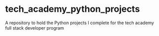 # tech_academy_python_projects
A repository to hold the Python projects I complete for the tech academy full stack developer program
